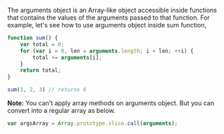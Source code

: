 
  The arguments object is an Array-like object accessible inside functions that contains the values of the arguments passed to that function. For example, let's see how to use arguments object inside sum function,

  ```javascript
  function sum() {
      var total = 0;
      for (var i = 0, len = arguments.length; i < len; ++i) {
          total += arguments[i];
      }
      return total;
  }

  sum(1, 2, 3) // returns 6
  ```

  **Note:** You can't apply array methods on arguments object. But you can convert into a regular array as below.

  ```javascript
  var argsArray = Array.prototype.slice.call(arguments);
  ```
